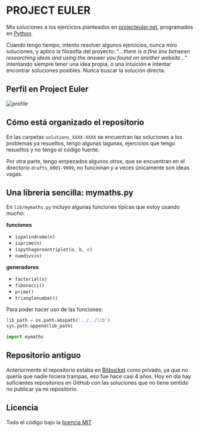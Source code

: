 # PROJECT EULER

Mis soluciones a los ejercicios planteados en [projecteuler.net], programados
en [Python].

Cuando tengo tiempo, intento resolver algunos ejercicios, nunca miro
soluciones, y aplico la filosofía del proyecto: "*...there is a fine line
between researching ideas and using the answer you found on another
website...*" intentando siempre tener una idea propia, o una intuición
e intentar encontrar soluciones posibles. Nunca buscar la solución directa.

## Perfil en Project Euler

![profile]

## Cómo está organizado el repositorio

En las carpetas `solutions_XXXX-XXXX` se encuentran las soluciones a los
problemas ya resueltos, tengo algunas lagunas, ejercicios que tengo resueltos
y no tengo el código fuente.

Por otra parte, tengo empezados algunos otros, que se encuentran en el
directorio `drafts_0001-9999`, no funcionan y a veces únicamente son ideas
vagas.

## Una librería sencilla: mymaths.py 

En `lib/mymaths.py` incluyo algunas funciones típicas que estoy usando mucho:

**funciones**
- `ispalindrome(n)`
- `isprime(n)`
- `ispythagoreantriplet(a, b, c)`
- `numdivs(n)`

**generadores**
- `factorial(x)`
- `fibonacci()`
- `prime()`
- `trianglenumber()`

Para poder hacer uso de las funciones:

```python
lib_path = os.path.abspath('../../lib')
sys.path.append(lib_path)

import mymaths
```

## Repositorio antiguo

Anteriormente el repositorio estaba en [Bitbucket] como privado, ya que no
quería que nadie hiciera trampas, eso fue hace casi 4 años. Hoy en día hay
suficientes repositorios en GitHub con las soluciones que no tiene sentido no
publicar ya mi repositorio.

## Licencia

Todo el código bajo la [licencia MIT][license]

[projecteuler.net]:https://projecteuler.net
[Python]:https://www.python.org
[Bitbucket]:https://bitbucket.org
[profile]:https://projecteuler.net/profile/pnicolas.png
[license]:LICENSE
